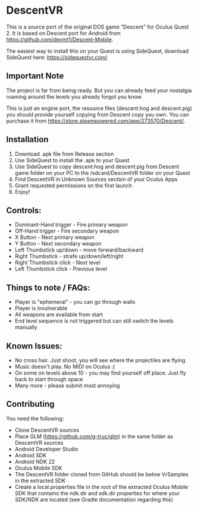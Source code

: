 DescentVR
==========
This is a source port of the original DOS game “Descent” for Oculus Quest 2. It is based on Descent port for Android from https://github.com/devint1/Descent-Mobile.

The easiest way to install this on your Quest is using SideQuest, download SideQuest here:
https://sidequestvr.com/

Important Note
---------------
The project is far from being ready. But you can already feed your nostalgia roaming around the levels you already forgot you know. 

This is just an engine port, the resource files (descent.hog and descent.pig) you should provide yourself copying from Descent copy you own. 
You can purchase it from https://store.steampowered.com/app/273570/Descent/.

Installation
------------
1. Download .apk file from Release section
2. Use SideQuest to install the .apk to your Quest
3. Use SideQuest to copy descent.hog and descent.pig from Descent game folder on your PC to the /sdcard/DescentVR folder on your Quest
4. Find DescentVR in Unknown Sources section of your Oculus Apps
5. Grant requested permissions on the first launch
6. Enjoy!

Controls:
---------
* Dominant-Hand trigger - Fire primary weapon
* Off-Hand trigger - Fire secondary weapon
* X Button - Next primary weapon
* Y Button - Next secondary weapon
* Left Thumbstick up/down - move forward/backward
* Right Thumbstick - strafe up/down/left/right
* Right Thumbstick click - Next level
* Left Thumbstick click - Previous level

Things to note / FAQs:
----------------------
* Player is "ephemeral" - you can go through walls
* Player is invulnerable
* All weapons are available from start
* End level sequence is not triggered but can still switch the levels manually

Known Issues:
-------------
* No cross hair. Just shoot, you will see where the projectiles are flying
* Music doesn't play. No MIDI on Oculus :(
* On some on levels above 10 - you may find yourself off place. Just fly back to start through space
* Many more - please submit most annoying

Contributing
------------
You need the following:

* Clone DescentVR sources
* Place GLM (https://github.com/g-truc/glm) in the same folder as DescentVR sources 
* Android Developer Studio
* Android SDK
* Android NDK 22
* Oculus Mobile SDK
* The DescentVR folder cloned from GitHub should be below VrSamples in the extracted SDK
* Create a local.properties file in the root of the extracted Oculus Mobile SDK that contains the ndk.dir and sdk.dir properties for where your SDK/NDK are located (see Gradle documentation regarding this)
